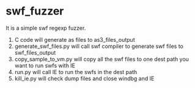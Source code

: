 swf_fuzzer
==========
It is a simple swf regexp fuzzer.
1. C code will generate as files to as3_files_output
2. generate_swf_files.py will call swf compiler to generate swf files to swf_files_output
3. copy_sample_to_vm.py will copy all the swf files to one dest path you want to run swfs with IE
4. run.py will call IE to run the swfs in the dest path
5. kill_ie.py will check dump files and close windbg and IE
